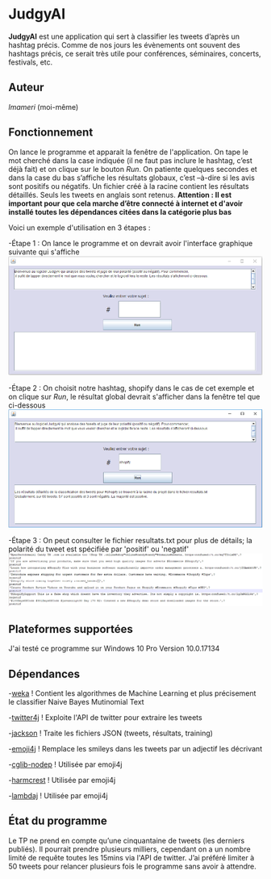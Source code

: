 # JudgyAI
**JudgyAI** est une application qui sert à classifier les tweets d’après un hashtag précis. Comme de nos jours les évènements ont souvent des hashtags précis, ce serait très utile pour conférences, séminaires, concerts, festivals, etc. 

## Auteur
*lmameri* (moi-même)

## Fonctionnement
 On lance le programme et apparait la fenêtre de l'application. On tape le mot cherché dans la case indiquée (il ne faut pas inclure le hashtag, c’est déjà fait) et on clique sur le bouton *Run*. On patiente quelques secondes et dans la case du bas s’affiche les résultats globaux, c’est –à-dire si les avis sont positifs ou négatifs. Un fichier créé à la racine contient les résultats détaillés. Seuls les tweets en anglais sont retenus. 
 **Attention : Il est important pour que cela marche d’être connecté à internet et d'avoir installé toutes les dépendances citées dans la catégorie plus bas**

Voici un exemple d'utilisation en 3 étapes :

-Étape 1 : On lance le programme et on devrait avoir l'interface graphique suivante qui s'affiche 
![Etape 1](https://github.com/lmameri/JudgyAI/blob/master/step1.PNG)

-Étape 2 : On choisit notre hashtag, shopify dans le cas de cet exemple et on clique sur *Run*, le résultat global devrait s'afficher dans la fenêtre tel que ci-dessous
![Etape 2](https://github.com/lmameri/JudgyAI/blob/master/step2.PNG)

-Étape 3 : On peut consulter le fichier resultats.txt pour plus de détails; la polarité du tweet est spécifiée par 'positif' ou 'negatif'
![Etape 3](https://github.com/lmameri/JudgyAI/blob/master/step3.PNG)

## Plateformes supportées

J'ai testé ce programme sur Windows 10 Pro Version 10.0.17134

## Dépendances
-[weka](https://www.cs.waikato.ac.nz/ml/index.html) ! Contient les algorithmes de Machine Learning et plus précisement le classifier  Naive Bayes Mutinomial Text

-[twitter4j](http://twitter4j.org/en/) ! Exploite l'API de twitter pour extraire les tweets

-[jackson](https://github.com/FasterXML/jackson) ! Traite les fichiers JSON (tweets, résultats, training)

-[emoji4j](https://github.com/kcthota/emoji4j) ! Remplace les smileys dans les tweets par un adjectif les décrivant

-[cglib-nodep](https://github.com/cglib/cglib/wiki) ! Utilisée par emoji4j

-[harmcrest](http://hamcrest.org/JavaHamcrest/) ! Utilisée par emoji4j

-[lambdaj](https://code.google.com/archive/p/lambdaj/) ! Utilisée par emoji4j


## État du programme

 Le TP ne prend en compte qu’une cinquantaine de tweets (les derniers publiés). Il pourrait prendre plusieurs milliers, cependant on a un nombre limité de requête toutes les 15mins via l'API de twitter. J’ai préféré limiter à 50 tweets pour relancer plusieurs fois le programme sans avoir à attendre. 




